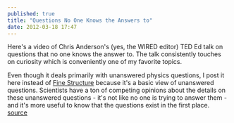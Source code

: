 ```yaml
---
published: true
title: "Questions No One Knows the Answers to"
date: 2012-03-18 17:47
---
```

Here&apos;s a video of Chris Anderson&apos;s (yes, the WIRED editor) TED Ed talk on questions that no one knows the answer to. The talk consistently touches on curiosity which is conveniently one of my favorite topics.

Even though it deals primarily with unanswered physics questions, I post it here instead of [Fine Structure](http://finestructure.com/) because it&apos;s a basic view of unanswered questions. Scientists have a ton of competing opinions about the details on these unanswered questions - it&apos;s not like no one is trying to answer them - and it&apos;s more useful to know that the questions exist in the first place.
<br /><a href="http://www.youtube.com/watch?feature=player_embedded&amp;v=7SWvDHvWXok">source</a>
